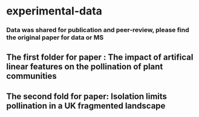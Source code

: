 #   experimental-data
###  Data was shared for publication and peer-review, please find the original paper for data or MS ###

## The first folder for paper : The impact of artifical linear features on the pollination of plant communities

## The second fold for paper: Isolation limits pollination in a UK fragmented landscape
